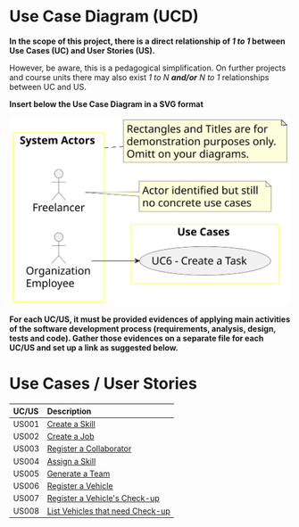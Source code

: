 # Use Case Diagram (UCD)

**In the scope of this project, there is a direct relationship of _1 to 1_ between Use Cases (UC) and User Stories (US).**

However, be aware, this is a pedagogical simplification. On further projects and course units there may also exist _1 to N **and/or** N to 1_ relationships between UC and US.

**Insert below the Use Case Diagram in a SVG format**

![Use Case Diagram](svg/use-case-diagram.svg)

**For each UC/US, it must be provided evidences of applying main activities of the software development process (requirements, analysis, design, tests and code). Gather those evidences on a separate file for each UC/US and set up a link as suggested below.**

# Use Cases / User Stories

| UC/US | Description                                               |                   
|:------|:----------------------------------------------------------|
| US001 | [Create a Skill](../../us001/Readme.md)                   |
| US002 | [Create a Job](../../us002/Readme.md)                     |
| US003 | [Register a Collaborator](../../us003/Readme.md)          |
| US004 | [Assign a Skill](../../us004/Readme.md)                   |
| US005 | [Generate a Team](../../us005/Readme.md)                  |
| US006 | [Register a Vehicle](../../us006/Readme.md)               |
| US007 | [Register a Vehicle's Check-up](../../us007/Readme.md)    |
| US008 | [List Vehicles that need Check-up](../../us008/Readme.md) |
